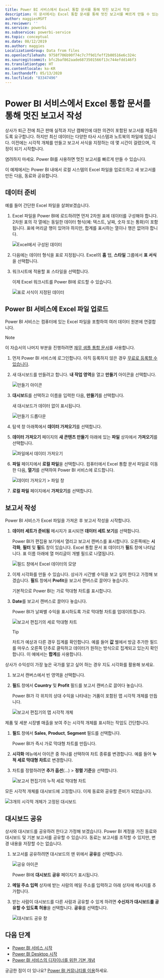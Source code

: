 ```yaml
---
title: Power BI 서비스에서 Excel 통합 문서를 통해 멋진 보고서 작성
description: 이 문서에서는 Excel 통합 문서를 통해 멋진 보고서를 빠르게 만들 수 있는 방법을 보여 줍니다.
author: maggiesMSFT
ms.reviewer: ''
ms.service: powerbi
ms.subservice: powerbi-service
ms.topic: conceptual
ms.date: 08/12/2019
ms.author: maggies
LocalizationGroup: Data from files
ms.openlocfilehash: 9758f706b90f74c7c7f9d1feff2b00516e6c324c
ms.sourcegitcommit: bfc2baf862aade6873501566f13c744efdd146f3
ms.translationtype: HT
ms.contentlocale: ko-KR
ms.lasthandoff: 05/13/2020
ms.locfileid: "83347496"
---
```

# <a name="from-excel-workbook-to-stunning-report-in-the-power-bi-service"></a>Power BI 서비스에서 Excel 통합 문서를 통해 멋진 보고서 작성
상사가 퇴근 전에 최근 판매 실적과 지난 캠페인에 대한 의견이 포함된 보고서를 제출하도록 요구합니다. 하지만 최신 데이터는 다양한 타사 시스템과 노트북의 파일에 있습니다. 이전에는 시각적 개체를 만들고 보고서 서식을 지정하는 데 몇 시간이 걸렸으며, 걱정이 되기 시작합니다.

염려하지 마세요. Power BI를 사용하면 멋진 보고서를 빠르게 만들 수 있습니다.

이 예제에서는 Power BI 내에서 로컬 시스템의 Excel 파일을 업로드하고 새 보고서를 만든 다음, 동료와 공유합니다.

## <a name="prepare-your-data"></a>데이터 준비
예를 들어 간단한 Excel 파일을 살펴보겠습니다. 

1. Excel 파일을 Power BI에 로드하려면 먼저 2차원 표에 데이터를 구성해야 합니다. 2차원 표의 각 열에는 동일한 데이터 형식(예: 텍스트, 날짜, 숫자 또는 통화)이 포함됩니다. 표에 머리글 행이 있어야 하지만, 합계를 표시하는 열이나 행은 없어야 합니다.

   ![Excel에서 구성된 데이터](media/service-from-excel-to-stunning-report/pbi_excel_file.png)

2. 다음에는 데이터 형식을 표로 지정됩니다. Excel의 **홈** 탭, **스타일** 그룹에서 **표 서식**을 선택합니다. 

3. 워크시트에 적용할 표 스타일을 선택합니다. 

   이제 Excel 워크시트를 Power BI에 로드할 수 있습니다.

   ![표로 서식이 지정된 데이터](media/service-from-excel-to-stunning-report/pbi_excel_table.png)

## <a name="upload-your-excel-file-to-the-power-bi-service"></a>Power BI 서비스에 Excel 파일 업로드
Power BI 서비스는 컴퓨터에 있는 Excel 파일을 포함하여 여러 데이터 원본에 연결합니다. 

 > [!NOTE] 
 > 이 자습서의 나머지 부분을 진행하려면 [재무 샘플 통합 문서](../create-reports/sample-financial-download.md)를 사용합니다.

1. 먼저 Power BI 서비스에 로그인합니다. 아직 등록하지 않은 경우 [무료로 등록할 수 있습니다](https://powerbi.com).

2. 새 대시보드를 만들려고 합니다. **내 작업 영역**을 열고 **만들기** 아이콘을 선택합니다.

   ![만들기 아이콘](media/service-from-excel-to-stunning-report/power-bi-new-dash.png)

3. **대시보드**를 선택하고 이름을 입력한 다음, **만들기**를 선택합니다. 

   새 대시보드가 데이터 없이 표시됩니다.

   ![만들기 드롭다운](media/service-from-excel-to-stunning-report/power-bi-create-dash.png)

4. 탐색 창 아래쪽에서 **데이터 가져오기**를 선택합니다. 

5. **데이터 가져오기** 페이지의 **새 콘텐츠 만들기** 아래에 있는 **파일** 상자에서 **가져오기**를 선택합니다.

   ![파일에서 데이터 가져오기](media/service-from-excel-to-stunning-report/pbi_get_files.png)

6. **파일** 페이지에서 **로컬 파일**을 선택합니다. 컴퓨터에서 Excel 통합 문서 파일로 이동한 다음, **열기**를 선택하여 Power BI 서비스에 로드합니다. 

   ![데이터 가져오기 > 파일 창](media/service-from-excel-to-stunning-report/pbi_local_file.png)

7. **로컬 파일** 페이지에서 **가져오기**를 선택합니다.


## <a name="build-your-report"></a>보고서 작성
Power BI 서비스가 Excel 파일을 가져온 후 보고서 작성을 시작합니다. 

1. **데이터 세트가 준비됨** 메시지가 표시되면 **데이터 세트 보기**를 선택합니다.  

   Power BI가 편집용 보기에서 열리고 보고서 캔버스를 표시합니다. 오른쪽에는 **시각화**, **필터** 및 **필드** 창이 있습니다. Excel 통합 문서 표 데이터가 **필드** 창에 나타납니다. 표 이름 아래에 열 머리글이 개별 필드로 나열됩니다.

   ![필드 창에서 Excel 데이터의 모양](media/service-from-excel-to-stunning-report/pbi_report_fields.png)

2. 이제 시각화를 만들 수 있습니다. 상사가 시간별 수익을 보고 싶어 한다고 가정해 보겠습니다. **필드** 창에서 **Profit**을 보고서 캔버스로 끌어다 놓습니다. 

   기본적으로 Power BI는 가로 막대형 차트를 표시합니다. 

3. **Date**를 보고서 캔버스로 끌어다 놓습니다. 

   Power BI가 날짜별 수익을 표시하도록 가로 막대형 차트를 업데이트합니다.

   ![보고서 편집기의 세로 막대형 차트](media/service-from-excel-to-stunning-report/pbi_report_pin-new.png)

   > [!TIP]
   > 차트가 예상과 다른 경우 집계를 확인합니다. 예를 들어 **값** 웰에서 방금 추가한 필드를 마우스 오른쪽 단추로 클릭하고 데이터가 원하는 방식으로 집계되고 있는지 확인합니다. 이 예에서는 **합계**를 사용합니다.
   > 

상사가 수익성이 가장 높은 국가를 알고 싶어 하는 경우 지도 시각화를 활용해 보세요. 

1. 보고서 캔버스에서 빈 영역을 선택합니다. 

2. **필드** 창에서 **Country** 및 **Profit** 필드를 보고서 캔버스로 끌어다 놓습니다.

   Power BI가 각 위치의 상대 수익을 나타내는 거품이 포함된 맵 시각적 개체를 만듭니다.

   ![보고서 편집기의 맵 시각적 개체](media/service-from-excel-to-stunning-report/pbi_report_map-new.png)

제품 및 세분 시장별 매출을 보여 주는 시각적 개체를 표시하는 작업도 간단합니다. 

1. **필드** 창에서 **Sales**, **Product**, **Segment** 필드를 선택합니다. 
   
   Power BI가 즉시 가로 막대형 차트를 만듭니다. 

2. **시각화** 메뉴에서 아이콘 중 하나를 선택하여 차트 종류를 변경합니다. 예를 들어 **누적 세로 막대형 차트**로 변경합니다. 

3. 차트를 정렬하려면 **추가 옵션**(...) > **정렬 기준**을 선택합니다.

   ![보고서 편집기의 누적 세로 막대형 차트](media/service-from-excel-to-stunning-report/pbi_barchart-new.png)

모든 시각적 개체를 대시보드에 고정합니다. 이제 동료와 공유할 준비가 되었습니다.

   ![3개의 시각적 개체가 고정된 대시보드](media/service-from-excel-to-stunning-report/pbi_report.png)

## <a name="share-your-dashboard"></a>대시보드 공유
상사와 대시보드를 공유하려 한다고 가정해 보겠습니다. Power BI 계정을 가진 동료와 대시보드 및 기본 보고서를 공유할 수 있습니다. 동료는 보고서를 조작할 수 있지만, 변경 내용을 저장할 수는 없습니다.

1. 보고서를 공유하려면 대시보드의 맨 위에서 **공유**를 선택합니다.

   ![공유 아이콘](media/service-from-excel-to-stunning-report/power-bi-share.png)

   Power BI에 **대시보드 공유** 페이지가 표시됩니다. 

2. **메일 주소 입력** 상자에 받는 사람의 메일 주소를 입력하고 아래 상자에 메시지를 추가합니다. 

3. 받는 사람이 대시보드를 다른 사람과 공유할 수 있게 하려면 **수신자가 대시보드를 공유할 수 있도록 허용**을 선택합니다. **공유**를 선택합니다.

   ![대시보드 공유 창](media/service-from-excel-to-stunning-report/power-bi-share-dash-new.png)

## <a name="next-steps"></a>다음 단계

* [Power BI 서비스 시작](../fundamentals/service-get-started.md)
* [Power BI Desktop 시작](../fundamentals/desktop-getting-started.md)
* [Power BI 서비스의 디자이너를 위한 기본 개념](../fundamentals/service-basic-concepts.md)

궁금한 점이 더 있나요? [Power BI 커뮤니티를 이용](https://community.powerbi.com/)하세요.
